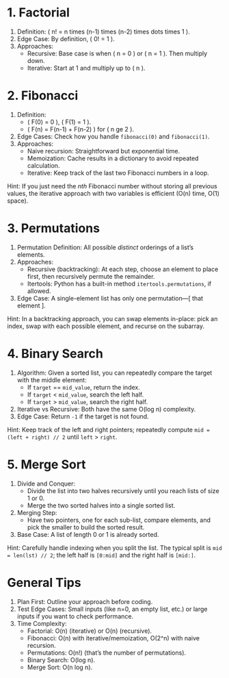 # 1. Factorial
1. Definition: ( n! = n times (n-1) times (n-2) times dots times 1 ).  
2. Edge Case: By definition, ( 0! = 1 ).  
3. Approaches:  
   - Recursive: Base case is when ( n = 0 ) or ( n = 1 ). Then multiply down.  
   - Iterative: Start at 1 and multiply up to ( n ).  

# 2. Fibonacci
1. Definition:  
   - ( F(0) = 0 ), ( F(1) = 1 ).  
   - ( F(n) = F(n-1) + F(n-2) ) for ( n ge 2 ).  
2. Edge Cases: Check how you handle `fibonacci(0)` and `fibonacci(1)`.  
3. Approaches:  
   - Naive recursion: Straightforward but exponential time.  
   - Memoization: Cache results in a dictionary to avoid repeated calculation.  
   - Iterative: Keep track of the last two Fibonacci numbers in a loop.

Hint: If you just need the *nth* Fibonacci number without storing all previous values, the iterative approach with two variables is efficient (O(n) time, O(1) space).

# 3. Permutations
1. Permutation Definition: All possible *distinct* orderings of a list’s elements.  
2. Approaches:  
   - Recursive (backtracking): At each step, choose an element to place first, then recursively permute the remainder.  
   - Itertools: Python has a built-in method `itertools.permutations`, if allowed.  
3. Edge Case: A single-element list has only one permutation—[ that element ].

Hint: In a backtracking approach, you can swap elements in-place: pick an index, swap with each possible element, and recurse on the subarray.

# 4. Binary Search
1. Algorithm: Given a sorted list, you can repeatedly compare the target with the middle element:
   - If `target` == `mid_value`, return the index.  
   - If `target` < `mid_value`, search the left half.  
   - If `target` > `mid_value`, search the right half.  
2. Iterative vs Recursive: Both have the same O(log n) complexity.  
3. Edge Case: Return `-1` if the target is not found.

Hint: Keep track of the left and right pointers; repeatedly compute `mid = (left + right) // 2` until `left` > `right`.

# 5. Merge Sort
1. Divide and Conquer:
   - Divide the list into two halves recursively until you reach lists of size 1 or 0.  
   - Merge the two sorted halves into a single sorted list.  
2. Merging Step:
   - Have two pointers, one for each sub-list, compare elements, and pick the smaller to build the sorted result.  
3. Base Case: A list of length 0 or 1 is already sorted.

Hint: Carefully handle indexing when you split the list. The typical split is `mid = len(lst) // 2`; the left half is `[0:mid]` and the right half is `[mid:]`.

# General Tips
1. Plan First: Outline your approach before coding.  
2. Test Edge Cases: Small inputs (like n=0, an empty list, etc.) or large inputs if you want to check performance.  
3. Time Complexity:  
   - Factorial: O(n) (iterative) or O(n) (recursive).  
   - Fibonacci: O(n) with iterative/memoization, O(2^n) with naive recursion.  
   - Permutations: O(n!) (that’s the number of permutations).  
   - Binary Search: O(log n).  
   - Merge Sort: O(n log n).  